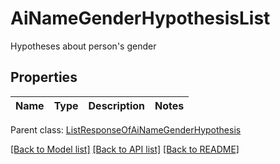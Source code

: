 # AiNameGenderHypothesisList

Hypotheses about person&#39;s gender

## Properties
Name | Type | Description | Notes
---- | ---- | ----------- | -----

 Parent class: [ListResponseOfAiNameGenderHypothesis](ListResponseOfAiNameGenderHypothesis.md)



[[Back to Model list]](README.md#documentation-for-models) [[Back to API list]](README.md#documentation-for-api-endpoints) [[Back to README]](README.md)

